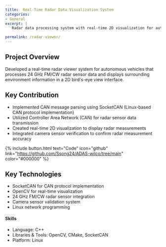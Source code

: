 ```yaml
---
title:  Real-Time Radar Data Visualization System
categories:
- General
excerpt: |
   Radar data processing system with real-time 2D visualization for autonomous vehicles.

permalink: /radar-viewer/
---
```


## Project Overview
Developed a real-time radar viewer system for autonomous vehicles that processes 24 GHz FM/CW radar sensor data and displays surrounding environment information in a 2D bird's-eye view interface.

## Key Contribution
- Implemented CAN message parsing using SocketCAN (Linux-based CAN protocol implementation)
- Utilized Controller Area Network (CAN) for radar sensor data transmission
- Created real-time 2D visualization to display radar measurements
- Integrated camera sensor verification to confirm radar measurement accuracy

{% include button.html text="Code" icon="github" link="https://github.com/Ssong24/ADAS-wilco/tree/main" color="#000000" %}

## Key Technologies
- SocketCAN for CAN protocol implementation
- OpenCV for real-time visualization
- 24 GHz FM/CW radar sensor integration
- Camera sensor validation system
- Linux network programming


#### Skills
- Language: C++
- Libraries & Tools: OpenCV, CMake, SocketCAN
- Platform: Linux
